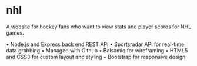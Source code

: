 # nhl
A website for hockey fans who want to view stats and player scores for NHL games.

• Node.js and Express back end REST API
• Sportsradar API for real-time data grabbing
• Managed with Github
• Balsamiq for wireframing
• HTML5 and CSS3 for custom layout and styling
• Bootstrap for responsive design
